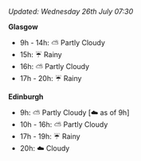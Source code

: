 *Updated: Wednesday 26th July 07:30*

**Glasgow**

* 9h - 14h: :partly_sunny: Partly Cloudy
* 15h: :umbrella: Rainy
* 16h: :partly_sunny: Partly Cloudy
* 17h - 20h: :umbrella: Rainy

**Edinburgh**

* 9h: :partly_sunny: Partly Cloudy [:cloud: as of 9h]
* 10h - 16h: :partly_sunny: Partly Cloudy
* 17h - 19h: :umbrella: Rainy
* 20h: :cloud: Cloudy
